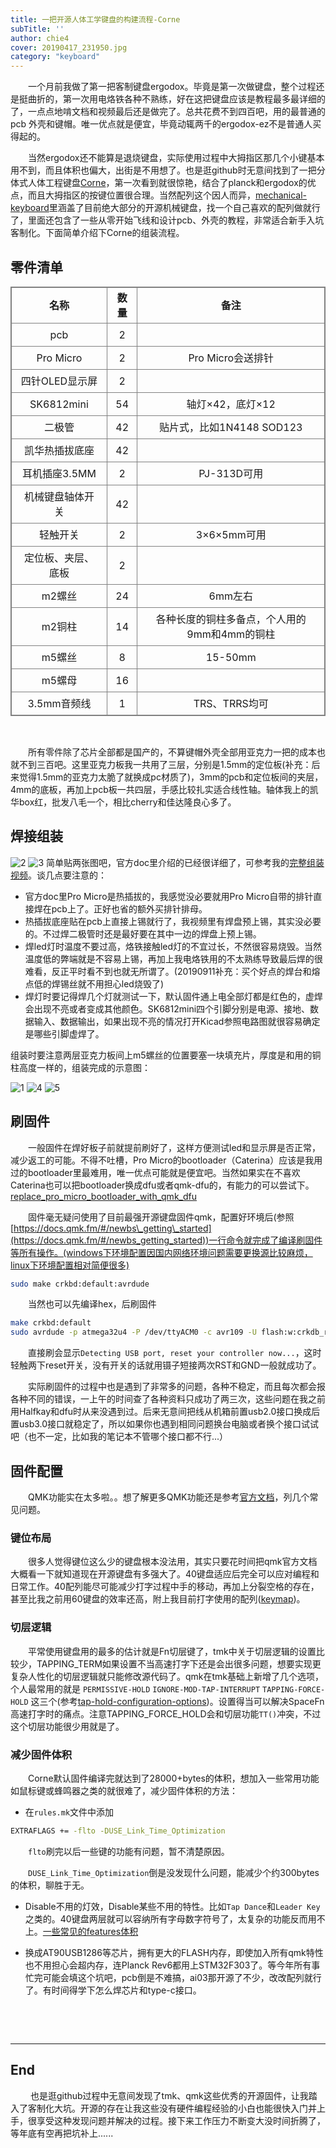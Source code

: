```yaml
---
title: 一把开源人体工学键盘的构建流程-Corne
subTitle: ''
author: chie4
cover: 20190417_231950.jpg
category: "keyboard"
---
```


<style>
table {
border-collapse: collapse;
border-spacing: 0;
box-sizing: border-box;
}
table,th,td {
border: 1px solid grey;
line-height: 1.5;
}
td {
padding: 6px 13px;
}
</style>

&emsp;&emsp;一个月前我做了第一把客制键盘ergodox。毕竟是第一次做键盘，整个过程还是挺曲折的，第一次用电烙铁各种不熟练，好在这把键盘应该是教程最多最详细的了，一点点地啃文档和视频最后还是做完了。总共花费不到四百吧，用的最普通的pcb 外壳和键帽。唯一优点就是便宜，毕竟动辄两千的ergodox-ez不是普通人买得起的。

&emsp;&emsp;当然ergodox还不能算是退烧键盘，实际使用过程中大拇指区那几个小键基本用不到，而且体积也偏大，出街是不用想了。也是逛github时无意间找到了一把分体式人体工程键盘[Corne](https://github.com/foostan/crkbd)，第一次看到就很惊艳，结合了planck和ergodox的优点，而且大拇指区的按键位置很合理。当然配列这个因人而异，[mechanical-keyboard](https://github.com/help-14/mechanical-keyboard)里涵盖了目前绝大部分的开源机械键盘，找一个自己喜欢的配列做就行了，里面还包含了一些从零开始飞线和设计pcb、外壳的教程，非常适合新手入坑客制化。下面简单介绍下Corne的组装流程。

## 零件清单

| 名称 | 数量 | 备注 |
| :------: | :------:     | :------: |
| pcb | 2 |  |
| Pro Micro | 2 | Pro Micro会送排针 |
| 四针OLED显示屏 | 2 |   |
| SK6812mini | 54 | 轴灯×42，底灯×12 |
| 二极管 | 42 | 贴片式，比如1N4148 SOD123 |
| 凯华热插拔底座 | 42 |   |
| 耳机插座3.5MM | 2 | PJ-313D可用 |
| 机械键盘轴体开关 | 42 |   |
| 轻触开关 | 2 | 3×6×5mm可用 |
| 定位板、夹层、底板 | 2 |   |
| m2螺丝 | 24 | 6mm左右 |
| m2铜柱 | 14 | 各种长度的铜柱多备点，个人用的9mm和4mm的铜柱 |
| m5螺丝 | 8 | 15-50mm |
| m5螺母 | 16 |  |
| 3.5mm音频线 | 1 | TRS、TRRS均可 |

&emsp;
<div></div>

&emsp;&emsp;所有零件除了芯片全部都是国产的，不算键帽外壳全部用亚克力一把的成本也就不到三百吧。这里亚克力板我一共用了三层，分别是1.5mm的定位板(补充：后来觉得1.5mm的亚克力太脆了就换成pc材质了)，3mm的pcb和定位板间的夹层，4mm的底板，再加上pcb板一共四层，手感比较扎实适合线性轴。轴体我上的凯华box红，批发八毛一个，相比cherry和佳达隆良心多了。

## 焊接组装
![2](./20190418_172824.jpg)
![3](./20190418_172946.jpg)
简单贴两张图吧，官方doc里介绍的已经很详细了，可参考我的[完整组装视频](www.chie4.com)。谈几点要注意的：

   * 官方doc里Pro Micro是热插拔的，我感觉没必要就用Pro Micro自带的排针直接焊在pcb上了。正好也省的额外买排针排母。
   * 热插拔底座贴在pcb上直接上锡就行了，我视频里有焊盘预上锡，其实没必要的。不过焊二极管时还是最好要在其中一边的焊盘上预上锡。
   * 焊led灯时温度不要过高，烙铁接触led灯的不宜过长，不然很容易烧毁。当然温度低的弊端就是不容易上锡，再加上我电烙铁用的不太熟练导致最后焊的很难看，反正平时看不到也就无所谓了。(20190911补充：买个好点的焊台和熔点低的焊锡丝就不用担心led烧毁了)
   * 焊灯时要记得焊几个灯就测试一下，默认固件通上电全部灯都是红色的，虚焊会出现不亮或者变成其他颜色。SK6812mini四个引脚分别是电源、接地、数据输入、数据输出，如果出现不亮的情况打开Kicad参照电路图就很容易确定是哪些引脚虚焊了。

组装时要注意两层亚克力板间上m5螺丝的位置要塞一块填充片，厚度是和用的铜柱高度一样的，组装完成的示意图：

![1](./20190418_172024.jpg)
![4](./20190417_233043.jpg)
![5](./20190417_231950.jpg)

## 刷固件

&emsp;&emsp;一般固件在焊好板子前就提前刷好了，这样方便测试led和显示屏是否正常，减少返工的可能。不得不吐槽，Pro Micro的bootloader（Caterina）应该是我用过的bootloader里最难用，唯一优点可能就是便宜吧。当然如果实在不喜欢Caterina也可以把bootloader换成dfu或者qmk-dfu的，有能力的可以尝试下。[replace\_pro\_micro\_bootloader\_with\_qmk\_dfu](https://www.reddit.com/r/olkb/comments/8sxgzb/replace_pro_micro_bootloader_with_qmk_dfu/)

&emsp;&emsp;固件毫无疑问使用了目前最强开源键盘固件qmk，配置好环境后(参照[https://docs.qmk.fm/#/newbs\_getting\_started](https://docs.qmk.fm/#/newbs_getting_started))一行命令就完成了编译刷固件等所有操作。(windows下环境配置因国内网络环境问题需要更换源比较麻烦，linux下环境配置相对简便很多)
``` bash
sudo make crkbd:default:avrdude
```
&emsp;&emsp;当然也可以先编译hex，后刷固件
``` bash
make crkbd:default
sudo avrdude -p atmega32u4 -P /dev/ttyACM0 -c avr109 -U flash:w:crkdb_rev1_default.hex
```

&emsp;&emsp;直接刷会显示`Detecting USB port, reset your controller now...`，这时轻触两下reset开关，没有开关的话就用镊子短接两次RST和GND一般就成功了。

&emsp;&emsp;实际刷固件的过程中也是遇到了非常多的问题，各种不稳定，而且每次都会报各种不同的错误，一上午的时间查了各种资料只成功了两三次，这些问题在我之前用Halfkay和dfu时从来没遇到过。后来无意间把线从机箱前置usb2.0接口换成后置usb3.0接口就稳定了，所以如果你也遇到相同问题换台电脑或者换个接口试试吧（也不一定，比如我的笔记本不管哪个接口都不行...）

## 固件配置

&emsp;&emsp;QMK功能实在太多啦。。想了解更多QMK功能还是参考[官方文档](https://docs.qmk.fm/#/)，列几个常见问题。

### 键位布局

&emsp;&emsp;很多人觉得键位这么少的键盘根本没法用，其实只要花时间把qmk官方文档大概看一下就知道现在开源键盘有多强大了。40键盘适应后完全可以应对编程和日常工作。40配列能尽可能减少打字过程中手的移动，再加上分裂空格的存在，甚至比我之前用60键盘的效率还高，附上我目前打字使用的配列([keymap](https://github.com/chie4hao/qmk_firmware/blob/master/keyboards/crkbd/keymaps/chie4/keymap.c))。 

### 切层逻辑

&emsp;&emsp;平常使用键盘用的最多的估计就是Fn切层键了，tmk中关于切层逻辑的设置比较少，TAPPING\_TERM如果设置不当高速打字下还是会出很多问题，想要实现更复杂人性化的切层逻辑就只能修改源代码了。qmk在tmk基础上新增了几个选项，个人最常用的就是   `PERMISSIVE-HOLD` `IGNORE-MOD-TAP-INTERRUPT` `TAPPING-FORCE-HOLD` 这三个(参考[tap-hold-configuration-options](https://docs.qmk.fm/#/feature_advanced_keycodes?id=tap-hold-configuration-options))。设置得当可以解决SpaceFn高速打字时的痛点。注意TAPPING\_FORCE\_HOLD会和切层功能`TT()`冲突，不过这个切层功能很少用就是了。

### 减少固件体积
&emsp;&emsp;Corne默认固件编译完就达到了28000+bytes的体积，想加入一些常用功能如鼠标键或蜂鸣器之类的就很难了，减少固件体积的方法：

* 在`rules.mk`文件中添加

``` bash
EXTRAFLAGS += -flto -DUSE_Link_Time_Optimization
```

&emsp;&emsp;`flto`刷完以后一些键的功能有问题，暂不清楚原因。

&emsp;&emsp;`DUSE_Link_Time_Optimization`倒是没发现什么问题，能减少个约300bytes的体积，聊胜于无。

* Disable不用的灯效，Disable某些不用的特性。比如`Tap Dance`和`Leader Key`之类的。40键盘两层就可以容纳所有字母数字符号了，太复杂的功能反而用不上。[一些常见的features体积](https://thomasbaart.nl/2018/12/01/reducing-firmware-size-in-qmk/)

* 换成AT90USB1286等芯片，拥有更大的FLASH内存，即使加入所有qmk特性也不用担心会超内存，连Planck Rev6都用上STM32F303了。等今年所有事忙完可能会填这个坑吧，pcb倒是不难搞，ai03那开源了不少，改改配列就行了。有时间得学下怎么焊芯片和type-c接口。

&emsp;
<div></div>
&emsp;

********

## End

&emsp;&emsp;
也是逛github过程中无意间发现了tmk、qmk这些优秀的开源固件，让我踏入了客制化大坑。开源的存在让我这些没有硬件编程经验的小白也能很快入门并上手，很享受这种发现问题并解决的过程。接下来工作压力不断变大没时间折腾了，等年底有空再把坑补上......

&emsp;&emsp;
